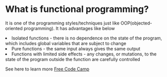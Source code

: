 # What is functional programming? 
It is one of the programming styles/techniques just like OOP(objected-oriented programming). It has advantages like below

<li>Isolated functions - there is no dependence on the state of the program, which includes global variables that are subject to change</li>
<li>Pure functions - the same input always gives the same output</li>
<li>Functions with limited side effects - any changes, or mutations, to the state of the program outside the function are carefully controlled</li>

See here to learn more
[Free Code Camp](https://www.freecodecamp.org/learn/javascript-algorithms-and-data-structures/functional-programming/learn-about-functional-programming)


